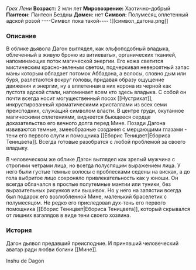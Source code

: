 *Грех Лени*
**Возраст:** 2 млн лет
**Мировозрение:** Хаотично-добрый
**Пантеон:** Пантеон Бездны
**Домен:** нет
**Символ:** Полумесяц оплетенный адской розой 
----Символ пока такой---- 
![[символ_дагона.png]]
### Описание 
В облике дьявола Дагон выглядел, как эльфоподобный владыка, облеченный в живую броню из витиеватых, органических тканией, напоминающих поток магической энергии. Его кожа светится мистическим красно-зеленым  светом, подчеркивая невероятный запас маны которым обладает потомок Аббадона, а волосы, словно дым или буря, разлетаются вокруг головы, придавая образу ощущение движения и энергии, ну а вплетенная в них корона из черной как пустота адской стали, напоминает всем кто здесь владыка. С собой он почти всегда носит могущественный посох [[Нустрихат]], инкрустированный хроматическими кристаллами из всех семи преисподних, служащий символом власти. В центре груди, окутанное магическими сплетениями, виднеется бьющееся сердце доказательство его вечного долга перед Мине. Позади Дагона извиваются темные, змееобразные создания с мерцающими глазами - тени его первого слуги и помощника [[Еборис Теницвет|Ебориса Теницвета]]. Всегда готовые разобратся с любой проблемой за своего владыку.

В человеческом же облике Дагон выглядел как зрелый мужчина с строгими четрами лица, но всегда полуспящим выражением лица. У него были густые темные волосы с проблесками седены на висках, а до гола выбритое лицо сохроняло привлекательность как у юноши. Он всегда облачался в простые полутемные мантии или туники, без выразительных рисунков или вышивок. Но у него на запястии всегда был подарок его возлюбленной Мине, маленький браселетик с полумесяцом. Не редко его приследовал дух-тень его первого помощника [[Еборис Теницвет|Ебориса Теницвета]], который скрывался от лишних взгалядов в виде тени своего хозяина. 

### История 
Дагон дьявол предавший преисподние. И принявший человеческий аватар ради любви богини [[Мине]].




Inshu de Dagon